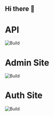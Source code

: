 ## Hi there 👋

# API
![Build](https://github.com/rumbledating/api/actions/workflows/main_rumbledating-api.yml/badge.svg)

# Admin Site
![Build](https://github.com/rumbledating/admin/actions/workflows/main_rumbledating-admin.yml/badge.svg)

# Auth Site
![Build](https://github.com/rumbledating/auth/actions/workflows/main_rumbledating-auth.yml/badge.svg)


<!--

**Here are some ideas to get you started:**

🙋‍♀️ A short introduction - what is your organization all about?
🌈 Contribution guidelines - how can the community get involved?
👩‍💻 Useful resources - where can the community find your docs? Is there anything else the community should know?
🍿 Fun facts - what does your team eat for breakfast?
🧙 Remember, you can do mighty things with the power of [Markdown](https://docs.github.com/github/writing-on-github/getting-started-with-writing-and-formatting-on-github/basic-writing-and-formatting-syntax)
-->
